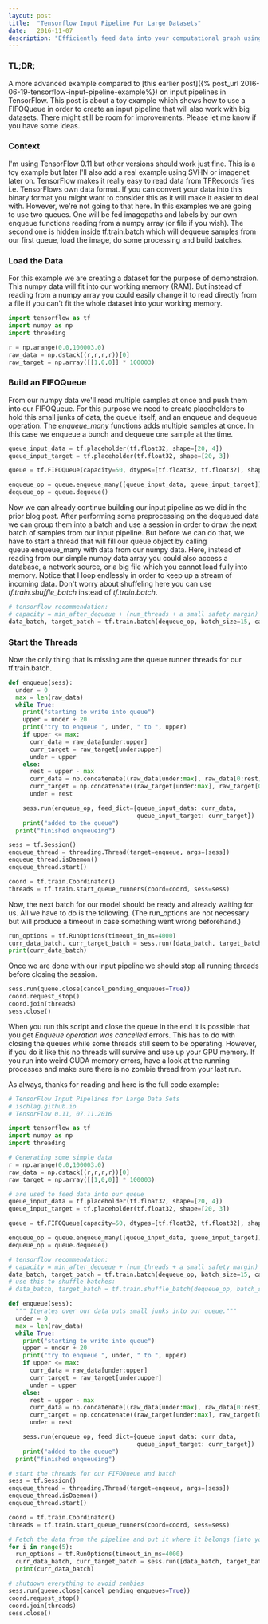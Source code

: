 ```yaml
---
layout: post
title:  "Tensorflow Input Pipeline For Large Datasets"
date:   2016-11-07
description: "Efficiently feed data into your computational graph using threaded queues."
---
```

### TL;DR;
A more advanced example compared to [this earlier post]({% post_url 2016-06-19-tensorflow-input-pipeline-example%}) on input pipelines in TensorFlow. This post is about a toy example which shows how to use a FIFOQueue in order to create an input pipeline that will also work with big datasets. There might still be room for improvements. Please let me know if you have some ideas.

### Context
I'm using TensorFlow 0.11 but other versions should work just fine. This is a toy example but later I'll also add a real example using SVHN or imagenet later on. TensorFlow makes it really easy to read data from TFRecords files i.e. TensorFlows own data format. If you can convert your data into this binary format you might want to consider this as it will make it easier to deal with. However, we're not going to that here. In this examples we are going to use two queues. One will be fed imagepaths and labels by our own enqueue functions reading from a numpy array (or file if you wish). The second one is hidden inside tf.train.batch which will dequeue samples from our first queue, load the image, do some processing and build batches.  

### Load the Data

For this example we are creating a dataset for the purpose of demonstraion. This numpy data will fit into our working memory (RAM). But instead of reading from a numpy array you could easily change it to read directly from a file if you can't fit the whole dataset into your working memory.  

```python
import tensorflow as tf
import numpy as np
import threading

r = np.arange(0.0,100003.0)
raw_data = np.dstack((r,r,r,r))[0]
raw_target = np.array([[1,0,0]] * 100003)
```

### Build an FIFOQueue

From our numpy data we'll read multiple samples at once and push them into our FIFOQueue. For this purpose we need to create placeholders to hold this small junks of data, the queue itself, and an enqueue and dequeue operation. 
The *enqueue_many* functions adds multiple samples at once. In this case we enqueue a bunch and dequeue one sample at the time. 

```python
queue_input_data = tf.placeholder(tf.float32, shape=[20, 4])
queue_input_target = tf.placeholder(tf.float32, shape=[20, 3])

queue = tf.FIFOQueue(capacity=50, dtypes=[tf.float32, tf.float32], shapes=[[4], [3]])

enqueue_op = queue.enqueue_many([queue_input_data, queue_input_target])
dequeue_op = queue.dequeue()
```
Now we can already continue building our input pipeline as we did in the prior blog post. After performing some preprocessing on the dequeued data we can group them into a batch and use a session in order to draw the next batch of samples from our input pipeline. But before we can do that, we have to start a thread that will fill our queue object by calling queue.enqueue_many with data from our numpy data. Here, instead of reading from our simple numpy data array you could also access a database, a network source, or a big file which you cannot load fully into memory. Notice that I loop endlessly in order to keep up a stream of incoming data. Don't worry about shuffeling here you can use *tf.train.shuffle_batch* instead of *tf.train.batch*.

```python
# tensorflow recommendation:
# capacity = min_after_dequeue + (num_threads + a small safety margin) * batch_size
data_batch, target_batch = tf.train.batch(dequeue_op, batch_size=15, capacity=40)
```

### Start the Threads

Now the only thing that is missing are the queue runner threads for our tf.train.batch.


```python
def enqueue(sess):
  under = 0
  max = len(raw_data)
  while True:
    print("starting to write into queue")
    upper = under + 20
    print("try to enqueue ", under, " to ", upper)
    if upper <= max:
      curr_data = raw_data[under:upper]
      curr_target = raw_target[under:upper]
      under = upper
    else:
      rest = upper - max
      curr_data = np.concatenate((raw_data[under:max], raw_data[0:rest]))
      curr_target = np.concatenate((raw_target[under:max], raw_target[0:rest]))
      under = rest

    sess.run(enqueue_op, feed_dict={queue_input_data: curr_data,
                                    queue_input_target: curr_target})
    print("added to the queue")
  print("finished enqueueing")

sess = tf.Session()
enqueue_thread = threading.Thread(target=enqueue, args=[sess])
enqueue_thread.isDaemon()
enqueue_thread.start()

coord = tf.train.Coordinator()
threads = tf.train.start_queue_runners(coord=coord, sess=sess)
```
Now, the next batch for our model should be ready and already waiting for us. All we have to do is the following. (The run_options are not necessary but will produce a timeout in case something went wrong beforehand.)

```python
run_options = tf.RunOptions(timeout_in_ms=4000)
curr_data_batch, curr_target_batch = sess.run([data_batch, target_batch], options=run_options)
print(curr_data_batch)
```
Once we are done with our input pipeline we should stop all running threads before closing the session. 

```python
sess.run(queue.close(cancel_pending_enqueues=True))
coord.request_stop()
coord.join(threads)
sess.close()
```

When you run this script and close the queue in the end it is possible that you get *Enqueue operation was cancelled* errors. This has to do with closing the queues while some threads still seem to be operating. However, if you do it like this no threads will survive and use up your GPU memory. If you run into weird CUDA memory errors, have a look at the running processes and make sure there is no zombie thread from your last run. 

As always, thanks for reading and here is the full code example:

```python
# TensorFlow Input Pipelines for Large Data Sets
# ischlag.github.io
# TensorFlow 0.11, 07.11.2016

import tensorflow as tf
import numpy as np
import threading

# Generating some simple data
r = np.arange(0.0,100003.0)
raw_data = np.dstack((r,r,r,r))[0]
raw_target = np.array([[1,0,0]] * 100003)

# are used to feed data into our queue
queue_input_data = tf.placeholder(tf.float32, shape=[20, 4])
queue_input_target = tf.placeholder(tf.float32, shape=[20, 3])

queue = tf.FIFOQueue(capacity=50, dtypes=[tf.float32, tf.float32], shapes=[[4], [3]])

enqueue_op = queue.enqueue_many([queue_input_data, queue_input_target])
dequeue_op = queue.dequeue()

# tensorflow recommendation:
# capacity = min_after_dequeue + (num_threads + a small safety margin) * batch_size
data_batch, target_batch = tf.train.batch(dequeue_op, batch_size=15, capacity=40)
# use this to shuffle batches:
# data_batch, target_batch = tf.train.shuffle_batch(dequeue_op, batch_size=15, capacity=40, min_after_dequeue=5)

def enqueue(sess):
  """ Iterates over our data puts small junks into our queue."""
  under = 0
  max = len(raw_data)
  while True:
    print("starting to write into queue")
    upper = under + 20
    print("try to enqueue ", under, " to ", upper)
    if upper <= max:
      curr_data = raw_data[under:upper]
      curr_target = raw_target[under:upper]
      under = upper
    else:
      rest = upper - max
      curr_data = np.concatenate((raw_data[under:max], raw_data[0:rest]))
      curr_target = np.concatenate((raw_target[under:max], raw_target[0:rest]))
      under = rest

    sess.run(enqueue_op, feed_dict={queue_input_data: curr_data,
                                    queue_input_target: curr_target})
    print("added to the queue")
  print("finished enqueueing")

# start the threads for our FIFOQueue and batch
sess = tf.Session()
enqueue_thread = threading.Thread(target=enqueue, args=[sess])
enqueue_thread.isDaemon()
enqueue_thread.start()

coord = tf.train.Coordinator()
threads = tf.train.start_queue_runners(coord=coord, sess=sess)

# Fetch the data from the pipeline and put it where it belongs (into your model)
for i in range(5):
  run_options = tf.RunOptions(timeout_in_ms=4000)
  curr_data_batch, curr_target_batch = sess.run([data_batch, target_batch], options=run_options)
  print(curr_data_batch)

# shutdown everything to avoid zombies
sess.run(queue.close(cancel_pending_enqueues=True))
coord.request_stop()
coord.join(threads)
sess.close()
```

 
